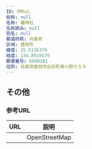 ```yaml
---
ID: PMhsL
総称: null
名称: 竈神社
名称読み: null
別名: null
都道府県: 兵庫県
区域: 豊岡市
緯度: 35.5136379
経度: 134.8919579
郵便番号: 6680201
住所: 兵庫県豊岡市出石町奥小野５５９
---
```


## その他

### 参考URL

| URL | 説明          |
| --- | ------------- |
|     | OpenStreetMap |
